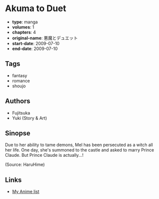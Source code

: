 # Akuma to Duet

-   **type**: manga
-   **volumes**: 1
-   **chapters**: 4
-   **original-name**: 悪魔とデュエット
-   **start-date**: 2009-07-10
-   **end-date**: 2009-07-10

## Tags

-   fantasy
-   romance
-   shoujo

## Authors

-   Fujitsuka
-   Yuki (Story & Art)

## Sinopse

Due to her ability to tame demons, Mel has been persecuted as a witch all her life. One day, she's summoned to the castle and asked to marry Prince Claude. But Prince Claude is actually...!

(Source: HaruHime)

## Links

-   [My Anime list](https://myanimelist.net/manga/28587/Akuma_to_Duet)
